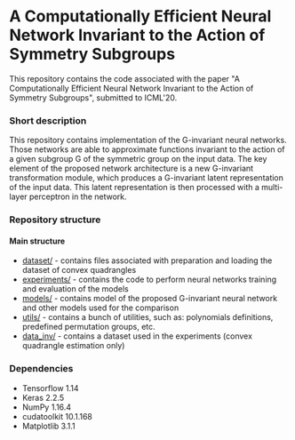# A Computationally Efficient Neural Network Invariant to the Action of Symmetry Subgroups

This repository contains the code associated with the paper "A Computationally Efficient Neural Network Invariant to the Action of Symmetry Subgroups",
submitted to ICML'20.

### Short description
This repository contains implementation of the G-invariant neural networks.
Those networks are able to approximate functions invariant to the action of a given subgroup G
of the symmetric group on the input data.
The key element of the proposed network architecture is a new G-invariant transformation module,
which produces a G-invariant latent representation of the input data.
This latent representation is then processed with a multi-layer perceptron in the network.

### Repository structure

#### Main structure
* [dataset/](dataset/) - contains files associated with preparation and loading the dataset of convex quadrangles
* [experiments/](experiments/) - contains the code to perform neural networks training and evaluation of the models
* [models/](models/) - contains model of the proposed G-invariant neural network and other models used for the comparison
* [utils/](utils/) - contains a bunch of utilities, such as: polynomials definitions, predefined permutation groups, etc.
* [data_inv/](data_inv/) - contains a dataset used in the experiments (convex quadrangle estimation only)


### Dependencies
* Tensorflow 1.14
* Keras 2.2.5
* NumPy 1.16.4
* cudatoolkit 10.1.168
* Matplotlib 3.1.1


